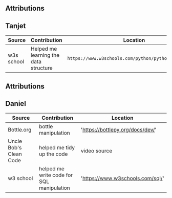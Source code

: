 

## Attributions
## Tanjet 

| Source     | Contribution                          | Location                         |
|------------|---------------------------------------|----------------------------------|
| w3s school | Helped me learning the data structure | `https://www.w3schools.com/python/python_ref_set.asp`                       |

## Attributions
## Daniel

| Source                  | Contribution                              | Location                         |
|-------------------------|-------------------------------------------|----------------------------------|
| Bottle.org              | bottle manipulation                       | 'https://bottlepy.org/docs/dev/' |
| Uncle Bob's Clean Code  | helped me tidy up the code                | video source                     |
| w3 school               | helped me write code for SQL manipulation | 'https://www.w3schools.com/sql/' |